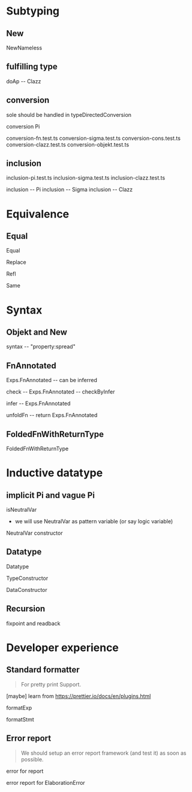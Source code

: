 # Subtyping

## New

NewNameless

## fulfilling type

doAp -- Clazz

## conversion

sole should be handled in typeDirectedConversion

conversion Pi

conversion-fn.test.ts
conversion-sigma.test.ts
conversion-cons.test.ts
conversion-clazz.test.ts
conversion-objekt.test.ts

## inclusion

inclusion-pi.test.ts
inclusion-sigma.test.ts
inclusion-clazz.test.ts

inclusion -- Pi
inclusion -- Sigma
inclusion -- Clazz

# Equivalence

## Equal

Equal

Replace

Refl

Same

# Syntax

## Objekt and New

syntax -- "property:spread"

## FnAnnotated

Exps.FnAnnotated -- can be inferred

check -- Exps.FnAnnotated -- checkByInfer

infer -- Exps.FnAnnotated

unfoldFn -- return Exps.FnAnnotated

## FoldedFnWithReturnType

FoldedFnWithReturnType

# Inductive datatype

## implicit Pi and vague Pi

isNeutralVar

- we will use NeutralVar as pattern variable (or say logic variable)

NeutralVar constructor

## Datatype

Datatype

TypeConstructor

DataConstructor

## Recursion

fixpoint and readback

# Developer experience

## Standard formatter

> For pretty print Support.

[maybe] learn from https://prettier.io/docs/en/plugins.html

formatExp

formatStmt

## Error report

> We should setup an error report framework (and test it) as soon as possible.

error for report

error report for ElaborationError
